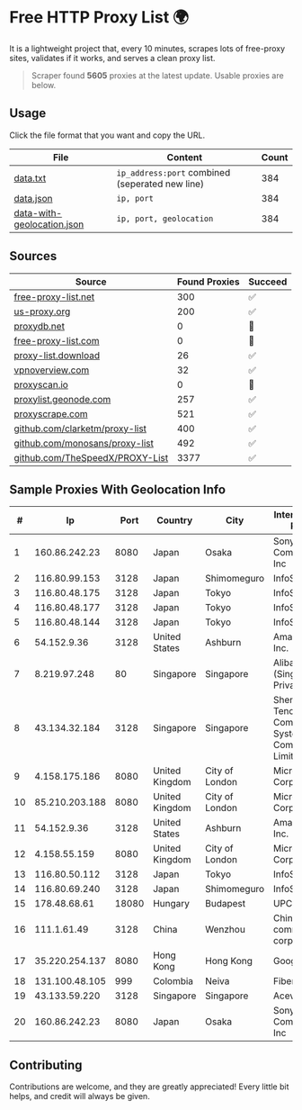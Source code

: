 
# Free HTTP Proxy List 🌍

It is a lightweight project that, every 10 minutes, scrapes lots of free-proxy sites, validates if it works, and serves a clean proxy list.


> Scraper found **5605** proxies at the latest update. Usable proxies are below.

## Usage

Click the file format that you want and copy the URL.


|File|Content|Count|
|----|-------|-----|
|[data.txt](https://raw.githubusercontent.com/themiralay/Proxy-List-World/master/data.txt)|`ip_address:port` combined (seperated new line)|384|
|[data.json](https://raw.githubusercontent.com/themiralay/Proxy-List-World/master/data.json)|`ip, port`|384|
|[data-with-geolocation.json](https://raw.githubusercontent.com/themiralay/Proxy-List-World/master/data-with-geolocation.json)|`ip, port, geolocation`|384|

## Sources

|Source|Found Proxies|Succeed|
|------|-------------|-------|
|[free-proxy-list.net](https://free-proxy-list.net)|300|✅|
|[us-proxy.org](https://www.us-proxy.org)|200|✅|
|[proxydb.net](http://proxydb.net)|0|🚫|
|[free-proxy-list.com](https://free-proxy-list.com/?page=&port=&type%5B%5D=http&type%5B%5D=https&up_time=0&search=Search)|0|🚫|
|[proxy-list.download](https://www.proxy-list.download/HTTP)|26|✅|
|[vpnoverview.com](https://vpnoverview.com/privacy/anonymous-browsing/free-proxy-servers)|32|✅|
|[proxyscan.io](https://www.proxyscan.io)|0|🚫|
|[proxylist.geonode.com](https://proxylist.geonode.com/api/proxy-list?limit=300&page=1&sort_by=lastChecked&sort_type=desc&protocols=http,https)|257|✅|
|[proxyscrape.com](https://api.proxyscrape.com/v2/?request=displayproxies&protocol=http&timeout=10000&country=all&ssl=all&anonymity=all)|521|✅|
|[github.com/clarketm/proxy-list](https://raw.githubusercontent.com/clarketm/proxy-list/master/proxy-list-raw.txt)|400|✅|
|[github.com/monosans/proxy-list](https://raw.githubusercontent.com/monosans/proxy-list/main/proxies/http.txt)|492|✅|
|[github.com/TheSpeedX/PROXY-List](https://raw.githubusercontent.com/TheSpeedX/PROXY-List/master/http.txt)|3377|✅|


## Sample Proxies With Geolocation Info

|#|Ip|Port|Country|City|Internet Service Provider|
|-|--|----|-------|----|-------------------------|
|1|160.86.242.23|8080|Japan|Osaka|Sony Network Communications Inc|
|2|116.80.99.153|3128|Japan|Shimomeguro|InfoSphere|
|3|116.80.48.175|3128|Japan|Tokyo|InfoSphere|
|4|116.80.48.177|3128|Japan|Tokyo|InfoSphere|
|5|116.80.48.144|3128|Japan|Tokyo|InfoSphere|
|6|54.152.9.36|3128|United States|Ashburn|Amazon.com, Inc.|
|7|8.219.97.248|80|Singapore|Singapore|Alibaba Cloud (Singapore) Private Limited|
|8|43.134.32.184|3128|Singapore|Singapore|Shenzhen Tencent Computer Systems Company Limited|
|9|4.158.175.186|8080|United Kingdom|City of London|Microsoft Corporation|
|10|85.210.203.188|8080|United Kingdom|City of London|Microsoft Corporation|
|11|54.152.9.36|3128|United States|Ashburn|Amazon.com, Inc.|
|12|4.158.55.159|8080|United Kingdom|City of London|Microsoft Corporation|
|13|116.80.50.112|3128|Japan|Tokyo|InfoSphere|
|14|116.80.69.240|3128|Japan|Shimomeguro|InfoSphere|
|15|178.48.68.61|18080|Hungary|Budapest|UPC|
|16|111.1.61.49|3128|China|Wenzhou|China Mobile communications corporation|
|17|35.220.254.137|8080|Hong Kong|Hong Kong|Google LLC|
|18|131.100.48.105|999|Colombia|Neiva|Fibernet TV SAS|
|19|43.133.59.220|3128|Singapore|Singapore|Aceville Pte.ltd|
|20|160.86.242.23|8080|Japan|Osaka|Sony Network Communications Inc|



## Contributing

Contributions are welcome, and they are greatly appreciated! Every
little bit helps, and credit will always be given.

